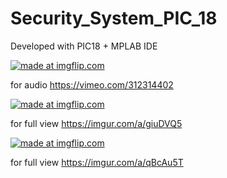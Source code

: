 # Security_System_PIC_18
Developed with PIC18 + MPLAB IDE

<a href="https://imgflip.com/gif/2rk3vn"><img src="https://i.imgflip.com/2rk3vn.gif" title="made at imgflip.com"/></a>

for audio https://vimeo.com/312314402


<a href="https://imgflip.com/gif/2rkqbk"><img src="https://i.imgflip.com/2rkqbk.gif" title="made at imgflip.com"/></a>


for full view https://imgur.com/a/giuDVQ5



<a href="https://imgflip.com/gif/2rkq9p"><img src="https://i.imgflip.com/2rkq9p.gif" title="made at imgflip.com"/></a>


for full view https://imgur.com/a/qBcAu5T
